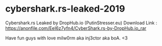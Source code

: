 # cybershark.rs-leaked-2019
Cybershark.rs Leaked by DropHub.io (PutinStresser.eu)
Download Link : https://anonfile.com/EeI6z7yfn4/CyberShark.rs-by-DropHub.io_rar

Have fun guys with love milw0rm aka inj3ctor aka boA. <3
